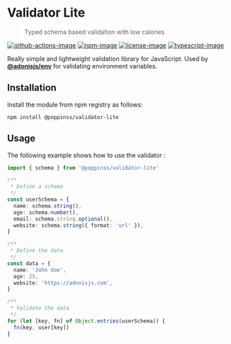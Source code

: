 
# Validator Lite
> Typed schema based validation with low calories

[![github-actions-image]][github-actions-url] [![npm-image]][npm-url] [![license-image]][license-url] [![typescript-image]][typescript-url]

Really simple and lightweight validation library for JavaScript. Used by [**@adonisjs/env**](https://github.com/adonisjs/env/) for validating environment variables.

<!-- START doctoc generated TOC please keep comment here to allow auto update -->
<!-- DON'T EDIT THIS SECTION, INSTEAD RE-RUN doctoc TO UPDATE -->

<!-- END doctoc generated TOC please keep comment here to allow auto update -->

## Installation
Install the module from npm registry as follows:
```
npm install @poppinss/validator-lite
```

## Usage
The following example shows how to use the validator :

```ts
import { schema } from '@poppinss/validator-lite'

/**
 * Define a schema
 */
const userSchema = {
  name: schema.string(),
  age: schema.number(),
  email: schema.string.optional(),
  website: schema.string({ format: 'url' }),
}

/**
 * Define the data
 */
const data = {
  name: 'John doe',
  age: 25,
  website: 'https://adonisjs.com',
}

/**
 * Validate the data
 */
for (let [key, fn] of Object.entries(userSchema)) {
  fn(key, user[key])
}
```

[github-actions-image]: https://github.com/validator-lite/actions/workflows/test.yml
[github-actions-url]: https://img.shields.io/github/workflow/status/validator-lite/test?style=for-the-badge "github-actions"

[npm-image]: https://img.shields.io/npm/v/validator-lite.svg?style=for-the-badge&logo=npm
[npm-url]: https://npmjs.org/package/validator-lite "npm"

[license-image]: https://img.shields.io/npm/l/validator-lite?color=blueviolet&style=for-the-badge
[license-url]: LICENSE.md "license"

[typescript-image]: https://img.shields.io/badge/Typescript-294E80.svg?style=for-the-badge&logo=typescript
[typescript-url]:  "typescript"
